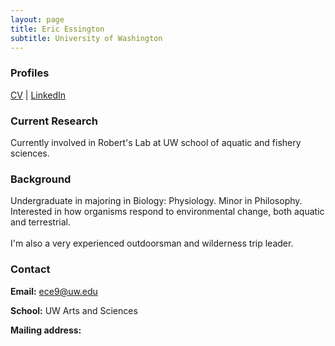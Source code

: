 ```yaml
---
layout: page
title: Eric Essington
subtitle: University of Washington
---
```


### Profiles
[CV]() | [LinkedIn]()


### Current Research
Currently involved in Robert's Lab at UW school of aquatic and fishery sciences.

### Background
Undergraduate in majoring in Biology: Physiology. Minor in Philosophy. Interested in how organisms respond to environmental change, both aquatic and terrestrial.
<br> <br>
I'm also a very experienced outdoorsman and wilderness trip leader.

### Contact
 **Email:** [ece9@uw.edu](mailto:ece9@uw.edu)  

 **School:** UW Arts and Sciences

 **Mailing address:**
